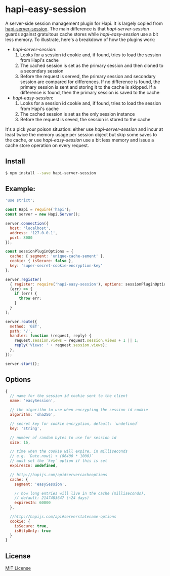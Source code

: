 # hapi-easy-session

A server-side session management plugin for Hapi. It is largely copied from
[hapi-server-session](https://github.com/btmorex/hapi-server-session). The main
difference is that *hapi-server-session* guards against gratuitous cache stores
while *hapi-easy-session* use a bit less memory. To illustrate, here's a
breakdown of how the plugins work:

+ *hapi-server-session*:
    1. Looks for a session id cookie and, if found, tries to load the session
       from Hapi's cache
    2. The cached session is set as the primary session and then cloned to a
       secondary session
    3. Before the request is served, the primary session and secondary session
       are compared for differences. If no difference is found, the primary
       session is sent and storing it to the cache is skipped. If a difference
       is found, then the primary session is saved to the cache
+ *hapi-easy-session*:
    1. Looks for a session id cookie and, if found, tries to load the session
       from Hapi's cache
    2. The cached session is set as the only session instance
    3. Before the request is seved, the session is stored to the cache

It's a pick your poison situation: either use *hapi-server-session* and incur
at least twice the memory usage per session object but skip some saves to the
cache, or use *hapi-easy-session* use a bit less memory and issue a cache
store operation on every request.

## Install

```bash
$ npm install --save hapi-server-session
```

## Example:

```javascript
'use strict';

const Hapi = require('hapi');
const server = new Hapi.Server();

server.connection({
  host: 'localhost',
  address: '127.0.0.1',
  port: 8080
});

const sessionPluginOptions = {
  cache: { segment: 'unique-cache-sement' },
  cookie: { isSecure: false },
  key: 'super-secret-cookie-encryption-key'
};

server.register(
  { register: require('hapi-easy-session'), options: sessionPluginOptions },
  (err) => {
    if (err) {
      throw err;
    }
  }
);

server.route({
  method: 'GET',
  path: '/',
  handler: function (request, reply) {
    request.session.views = request.session.views + 1 || 1;
    reply('Views: ' + request.session.views);
  },
});

server.start();
```

## Options

```javascript
{
  // name for the session id cookie sent to the client
  name: 'easySession',

  // the algorithm to use when encrypting the session id cookie
  algorithm: 'sha256',

  // secret key for cookie encryption, default: `undefined`
  key: 'string',

  // number of random bytes to use for session id
  size: 16,

  // time when the cookie will expire, in milliseconds
  // e.g. `Date.now() + (86400 * 1000)`
  // must set the `key` option if this is set
  expiresIn: undefined,

  // http://hapijs.com/api#servercacheoptions
  cache: {
    segment: 'easySession',

    // how long entries will live in the cache (milliseconds),
    // default: 2147483647 (~24 days)
    expiresIn: 60000
  },

  //http://hapijs.com/api#serverstatename-options
  cookie: {
    isSecure: true,
    isHttpOnly: true
  }
}
```

## License

[MIT License](http://jsumners.mit-license.org/)
